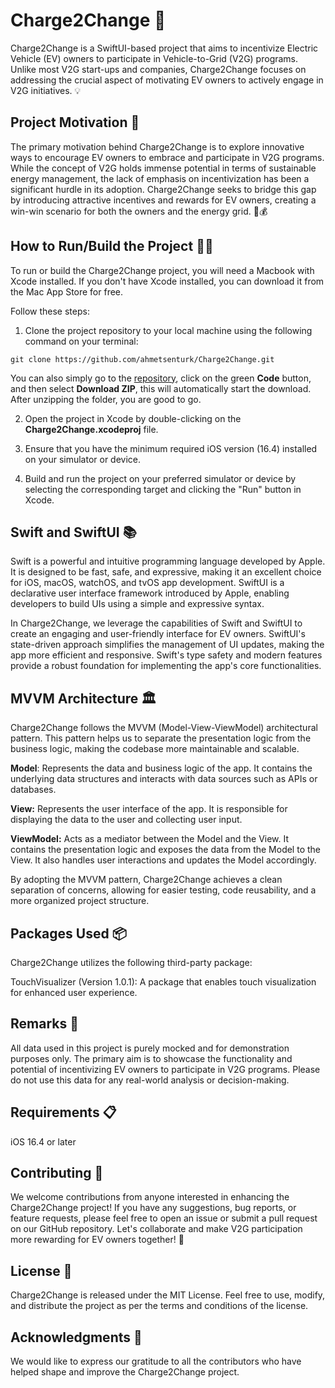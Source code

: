 # Charge2Change 🚀
Charge2Change is a SwiftUI-based project that aims to incentivize Electric Vehicle (EV) owners to participate in Vehicle-to-Grid (V2G) programs. Unlike most V2G start-ups and companies, Charge2Change focuses on addressing the crucial aspect of motivating EV owners to actively engage in V2G initiatives. 💡

## Project Motivation 🌟
The primary motivation behind Charge2Change is to explore innovative ways to encourage EV owners to embrace and participate in V2G programs. While the concept of V2G holds immense potential in terms of sustainable energy management, the lack of emphasis on incentivization has been a significant hurdle in its adoption. Charge2Change seeks to bridge this gap by introducing attractive incentives and rewards for EV owners, creating a win-win scenario for both the owners and the energy grid. 🔌💰

## How to Run/Build the Project 🏃‍♂️
To run or build the Charge2Change project, you will need a Macbook with Xcode installed. If you don't have Xcode installed, you can download it from the Mac App Store for free.

Follow these steps:

1. Clone the project repository to your local machine using the following command on your terminal:
``` shell
git clone https://github.com/ahmetsenturk/Charge2Change.git
```
  You can also simply go to the [repository](https://github.com/ahmetsenturk/Charge2Change.git), click on the green **Code** button, and then select **Download ZIP**, this will automatically start the download. After unzipping the folder, you are good to go.

2. Open the project in Xcode by double-clicking on the **Charge2Change.xcodeproj** file.

3. Ensure that you have the minimum required iOS version (16.4) installed on your simulator or device.

4. Build and run the project on your preferred simulator or device by selecting the corresponding target and clicking the "Run" button in Xcode.

## Swift and SwiftUI 📚
Swift is a powerful and intuitive programming language developed by Apple. It is designed to be fast, safe, and expressive, making it an excellent choice for iOS, macOS, watchOS, and tvOS app development. SwiftUI is a declarative user interface framework introduced by Apple, enabling developers to build UIs using a simple and expressive syntax.

In Charge2Change, we leverage the capabilities of Swift and SwiftUI to create an engaging and user-friendly interface for EV owners. SwiftUI's state-driven approach simplifies the management of UI updates, making the app more efficient and responsive. Swift's type safety and modern features provide a robust foundation for implementing the app's core functionalities.

## MVVM Architecture 🏛️
Charge2Change follows the MVVM (Model-View-ViewModel) architectural pattern. This pattern helps us to separate the presentation logic from the business logic, making the codebase more maintainable and scalable.

**Model**: Represents the data and business logic of the app. It contains the underlying data structures and interacts with data sources such as APIs or databases.

**View:** Represents the user interface of the app. It is responsible for displaying the data to the user and collecting user input.

**ViewModel:** Acts as a mediator between the Model and the View. It contains the presentation logic and exposes the data from the Model to the View. It also handles user interactions and updates the Model accordingly.

By adopting the MVVM pattern, Charge2Change achieves a clean separation of concerns, allowing for easier testing, code reusability, and a more organized project structure.

## Packages Used 📦
Charge2Change utilizes the following third-party package:

TouchVisualizer (Version 1.0.1): A package that enables touch visualization for enhanced user experience.

## Remarks 📝
All data used in this project is purely mocked and for demonstration purposes only. The primary aim is to showcase the functionality and potential of incentivizing EV owners to participate in V2G programs. Please do not use this data for any real-world analysis or decision-making.

## Requirements 📋
iOS 16.4 or later

## Contributing 🤝
We welcome contributions from anyone interested in enhancing the Charge2Change project! If you have any suggestions, bug reports, or feature requests, please feel free to open an issue or submit a pull request on our GitHub repository. Let's collaborate and make V2G participation more rewarding for EV owners together! 🙌

## License 📄
Charge2Change is released under the MIT License. Feel free to use, modify, and distribute the project as per the terms and conditions of the license.

## Acknowledgments 🙏
We would like to express our gratitude to all the contributors who have helped shape and improve the Charge2Change project.
